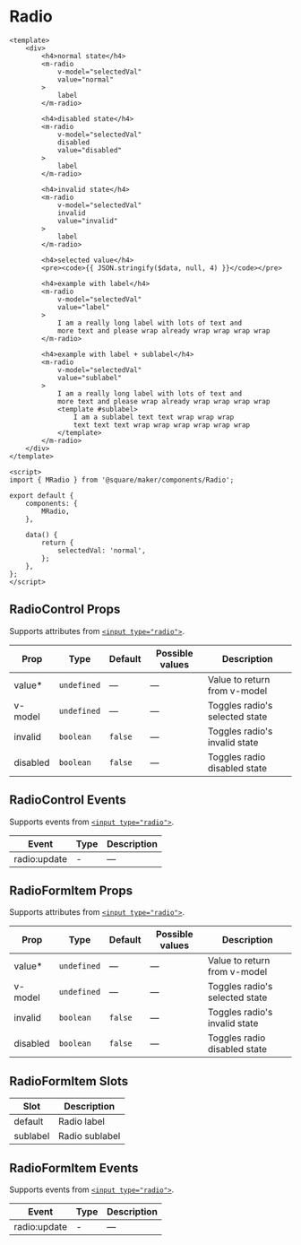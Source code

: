 # Radio

```vue
<template>
	<div>
		<h4>normal state</h4>
		<m-radio
			v-model="selectedVal"
			value="normal"
		>
			label
		</m-radio>

		<h4>disabled state</h4>
		<m-radio
			v-model="selectedVal"
			disabled
			value="disabled"
		>
			label
		</m-radio>

		<h4>invalid state</h4>
		<m-radio
			v-model="selectedVal"
			invalid
			value="invalid"
		>
			label
		</m-radio>

		<h4>selected value</h4>
		<pre><code>{{ JSON.stringify($data, null, 4) }}</code></pre>

		<h4>example with label</h4>
		<m-radio
			v-model="selectedVal"
			value="label"
		>
			I am a really long label with lots of text and
			more text and please wrap already wrap wrap wrap wrap
		</m-radio>

		<h4>example with label + sublabel</h4>
		<m-radio
			v-model="selectedVal"
			value="sublabel"
		>
			I am a really long label with lots of text and
			more text and please wrap already wrap wrap wrap wrap
			<template #sublabel>
				I am a sublabel text text wrap wrap wrap
				text text text wrap wrap wrap wrap wrap wrap
			</template>
		</m-radio>
	</div>
</template>

<script>
import { MRadio } from '@square/maker/components/Radio';

export default {
	components: {
		MRadio,
	},

	data() {
		return {
			selectedVal: 'normal',
		};
	},
};
</script>
```

<!-- api-tables:start -->
## RadioControl Props

Supports attributes from [`<input type="radio">`](https://developer.mozilla.org/en-US/docs/Web/HTML/Element/input/radio).

| Prop     | Type        | Default | Possible values | Description                    |
| -------- | ----------- | ------- | --------------- | ------------------------------ |
| value*   | `undefined` | —       | —               | Value to return from v-model   |
| v-model  | `undefined` | —       | —               | Toggles radio's selected state |
| invalid  | `boolean`   | `false` | —               | Toggles radio's invalid state  |
| disabled | `boolean`   | `false` | —               | Toggles radio disabled state   |


## RadioControl Events

Supports events from [`<input type="radio">`](https://developer.mozilla.org/en-US/docs/Web/HTML/Element/input/radio).

| Event        | Type | Description |
| ------------ | ---- | ----------- |
| radio:update | -    | —           |


## RadioFormItem Props

Supports attributes from [`<input type="radio">`](https://developer.mozilla.org/en-US/docs/Web/HTML/Element/input/radio).

| Prop     | Type        | Default | Possible values | Description                    |
| -------- | ----------- | ------- | --------------- | ------------------------------ |
| value*   | `undefined` | —       | —               | Value to return from v-model   |
| v-model  | `undefined` | —       | —               | Toggles radio's selected state |
| invalid  | `boolean`   | `false` | —               | Toggles radio's invalid state  |
| disabled | `boolean`   | `false` | —               | Toggles radio disabled state   |


## RadioFormItem Slots

| Slot     | Description    |
| -------- | -------------- |
| default  | Radio label    |
| sublabel | Radio sublabel |


## RadioFormItem Events

Supports events from [`<input type="radio">`](https://developer.mozilla.org/en-US/docs/Web/HTML/Element/input/radio).

| Event        | Type | Description |
| ------------ | ---- | ----------- |
| radio:update | -    | —           |
<!-- api-tables:end -->
